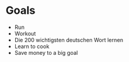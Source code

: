 # **Goals**

- Run
- Workout
- Die 200 wichtigsten deutschen Wort lernen
- Learn to cook
- Save money to a big goal
